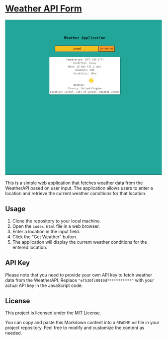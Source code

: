 # [Weather API Form](https://aalu-love.github.io/weather-app/)

<img src="https://github.com/aalu-love/weather-app/blob/master/photo/photo.png" alt="#" height="500px" />

This is a simple web application that fetches weather data from the WeatherAPI based on user input. The application allows users to enter a location and retrieve the current weather conditions for that location.

## Usage

1. Clone the repository to your local machine.
2. Open the `index.html` file in a web browser.
3. Enter a location in the input field.
4. Click the "Get Weather" button.
5. The application will display the current weather conditions for the entered location.

## API Key

Please note that you need to provide your own API key to fetch weather data from the WeatherAPI. Replace `"ef530fc0919d***********"` with your actual API key in the JavaScript code.

## License

This project is licensed under the MIT License.

You can copy and paste this Markdown content into a `README.md` file in your project repository. Feel free to modify and customize the content as needed.
